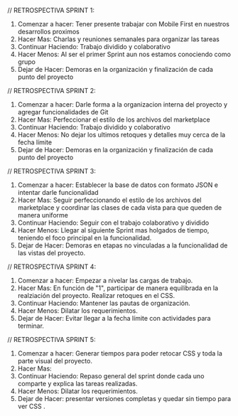 // RETROSPECTIVA SPRINT 1:

1. Comenzar a hacer: Tener presente trabajar con Mobile First en nuestros desarrollos proximos
2. Hacer Mas: Charlas y reuniones semanales para organizar las tareas
3. Continuar Haciendo: Trabajo dividido y colaborativo
4. Hacer Menos: Al ser el primer Sprint aun nos estamos conociendo como grupo
5. Dejar de Hacer: Demoras en la organización y finalización de cada punto del proyecto

// RETROSPECTIVA SPRINT 2:

1. Comenzar a hacer: Darle forma a la organizacion interna del proyecto y agregar funcionalidades de Git
2. Hacer Mas: Perfeccionar el estilo de los archivos del marketplace
3. Continuar Haciendo: Trabajo dividido y colaborativo
4. Hacer Menos: No dejar los ultimos retoques y detalles muy cerca de la fecha límite
5. Dejar de Hacer: Demoras en la organización y finalización de cada punto del proyecto

// RETROSPECTIVA SPRINT 3:

1. Comenzar a hacer: Establecer la base de datos con formato JSON e intentar darle funcionalidad
2. Hacer Mas: Seguir perfeccionando el estilo de los archivos del marketplace y coordinar las clases de cada vista para que queden de manera uniforme
3. Continuar Haciendo: Seguir con el trabajo colaborativo y dividido
4. Hacer Menos: Llegar al siguiente Sprint mas holgados de tiempo, teniendo el foco principal en la funcionalidad.
5. Dejar de Hacer: Demoras en etapas no vinculadas a la funcionalidad de las vistas del proyecto.

// RETROSPECTIVA SPRINT 4:

1. Comenzar a hacer: Empezar a nivelar las cargas de trabajo.
2. Hacer Mas: En función de "1", participar de manera equilibrada en la realziación del proyecto. Realizar retoques en el CSS.
3. Continuar Haciendo: Mantener las pautas de organización.
4. Hacer Menos: Dilatar los requerimientos.
5. Dejar de Hacer: Evitar llegar a la fecha límite con actividades para terminar.

// RETROSPECTIVA SPRINT 5:

1. Comenzar a hacer: Generar tiempos para poder retocar CSS y toda la parte visual del proyecto.
2. Hacer Mas: 
3. Continuar Haciendo: Repaso general del sprint donde cada uno comparte y explica las tareas realizadas.
4. Hacer Menos: Dilatar los requerimientos.
5. Dejar de Hacer: presentar versiones completas y quedar sin tiempo para ver CSS .
